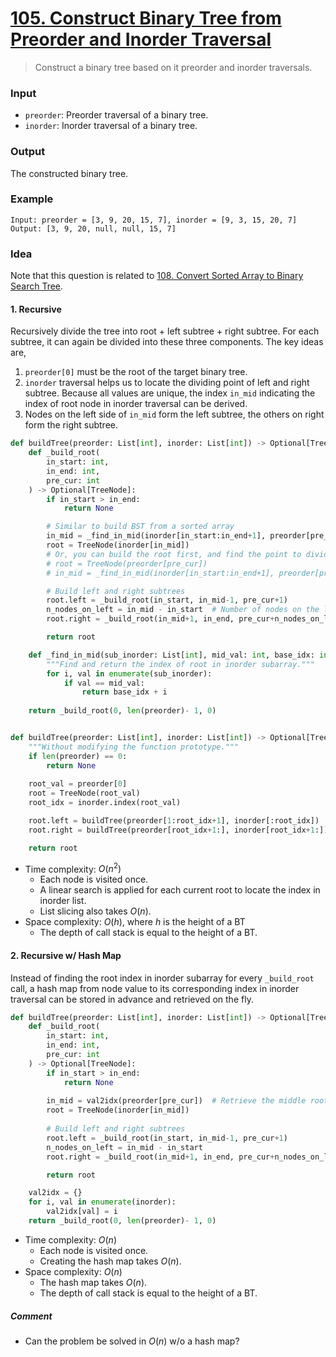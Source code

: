 # [105. Construct Binary Tree from Preorder and Inorder Traversal](https://leetcode.com/problems/construct-binary-tree-from-preorder-and-inorder-traversal/)
> Construct a binary tree based on it preorder and inorder traversals.
### Input
* `preorder`: Preorder traversal of a binary tree.
* `inorder`: Inorder traversal of a binary tree.
### Output
The constructed binary tree.
### Example
```
Input: preorder = [3, 9, 20, 15, 7], inorder = [9, 3, 15, 20, 7]
Output: [3, 9, 20, null, null, 15, 7]
```
### Idea
Note that this question is related to [108. Convert Sorted Array to Binary Search Tree](https://leetcode.com/problems/convert-sorted-array-to-binary-search-tree/).
#### 1. Recursive
Recursively divide the tree into root + left subtree + right subtree. For each subtree, it can again  be divided into these three components. The key ideas are,
1. `preorder[0]` must be the root of the target binary tree.
2. `inorder` traversal helps us to locate the dividing point of left and right subtree. Because all values are unique, the index `in_mid` indicating the index of root node in inorder traversal can be derived.
3. Nodes on the left side of `in_mid` form the left subtree, the others on right form the right subtree.
```python
def buildTree(preorder: List[int], inorder: List[int]) -> Optional[TreeNode]:
    def _build_root(
        in_start: int,
        in_end: int, 
        pre_cur: int
    ) -> Optional[TreeNode]:
        if in_start > in_end:
            return None

        # Similar to build BST from a sorted array
        in_mid = _find_in_mid(inorder[in_start:in_end+1], preorder[pre_cur], base_idx=in_start)
        root = TreeNode(inorder[in_mid])
        # Or, you can build the root first, and find the point to divide left/right
        # root = TreeNode(preorder[pre_cur])
        # in_mid = _find_in_mid(inorder[in_start:in_end+1], preorder[pre_cur], base_idx=in_start) 

        # Build left and right subtrees
        root.left = _build_root(in_start, in_mid-1, pre_cur+1)
        n_nodes_on_left = in_mid - in_start  # Number of nodes on the left subtree (skip them)
        root.right = _build_root(in_mid+1, in_end, pre_cur+n_nodes_on_left+1)

        return root

    def _find_in_mid(sub_inorder: List[int], mid_val: int, base_idx: int) -> int:
        """Find and return the index of root in inorder subarray."""
        for i, val in enumerate(sub_inorder):
            if val == mid_val:
                return base_idx + i
    
    return _build_root(0, len(preorder)- 1, 0)


def buildTree(preorder: List[int], inorder: List[int]) -> Optional[TreeNode]:
    """Without modifying the function prototype."""
    if len(preorder) == 0:
        return None
    
    root_val = preorder[0]
    root = TreeNode(root_val)
    root_idx = inorder.index(root_val)

    root.left = buildTree(preorder[1:root_idx+1], inorder[:root_idx])
    root.right = buildTree(preorder[root_idx+1:], inorder[root_idx+1:])

    return root
```
* Time complexity: $O(n^2)$
	* Each node is visited once.
	* A linear search is applied for each current root to locate the index in inorder list.
	* List slicing also takes $O(n)$.
* Space complexity: $O(h)$, where $h$ is the height of a BT
	* The depth of call stack is equal to the height of a BT.
#### 2. Recursive w/ Hash Map
Instead of finding the root index in inorder subarray for every `_build_root` call, a hash map from node value to its corresponding index in inorder traversal can be stored in advance and retrieved on the fly.
```python
def buildTree(preorder: List[int], inorder: List[int]) -> Optional[TreeNode]:
    def _build_root(
        in_start: int,
        in_end: int, 
        pre_cur: int
    ) -> Optional[TreeNode]:
        if in_start > in_end:
            return None
        
        in_mid = val2idx(preorder[pre_cur])  # Retrieve the middle root index on the fly
        root = TreeNode(inorder[in_mid])
        
        # Build left and right subtrees
        root.left = _build_root(in_start, in_mid-1, pre_cur+1)
        n_nodes_on_left = in_mid - in_start
        root.right = _build_root(in_mid+1, in_end, pre_cur+n_nodes_on_left+1)

        return root

    val2idx = {}
    for i, val in enumerate(inorder):
        val2idx[val] = i
    return _build_root(0, len(preorder)- 1, 0)
```
 * Time complexity: $O(n)$
	* Each node is visited once.
	* Creating the hash map takes $O(n)$.
* Space complexity: $O(n)$
	* The hash map takes $O(n)$.
	* The depth of call stack is equal to the height of a BT.
##### Comment
* Can the problem be solved in $O(n)$ w/o a hash map?